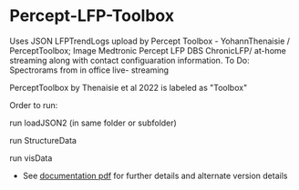 # Percept-LFP-Toolbox
Uses JSON LFPTrendLogs upload by Percept Toolbox - YohannThenaisie / PerceptToolbox; Image Medtronic Percept LFP DBS ChronicLFP/ at-home streaming along with contact configuaration information. To Do: Spectrorams from in office live- streaming


PerceptToolbox by Thenaisie et al 2022 is labeled as "Toolbox"

Order to run:

run loadJSON2 (in same folder or subfolder)

run StructureData

run visData

* See [documentation pdf](https://github.com/C-ACT/Percept-LFP-Toolbox/blob/main/PD%20Percept%20Documentation.pdf) for further details and alternate version details
